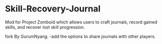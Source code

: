# Skill-Recovery-Journal
Mod for Project Zomboid which allows users to craft journals, record gained skills, and recover lost skill progression.

fork By GurumNyang.
-add the options to share journals with other players.
